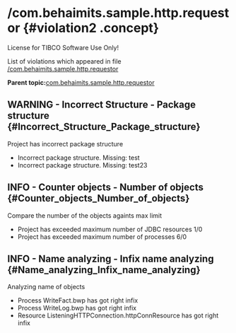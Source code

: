 # /com.behaimits.sample.http.requestor {#violation2 .concept}

License for TIBCO Software Use Only!

List of violations which appeared in file [/com.behaimits.sample.http.requestor](../../../projects/com.behaimits.sample.http.requestor/com.behaimits.sample.http.requestor.md)

**Parent topic:**[com.behaimits.sample.http.requestor](../../../qa/projects/com.behaimits.sample.http.requestor.md)

## WARNING - Incorrect Structure - Package structure {#Incorrect_Structure_Package_structure}

Project has incorrect package structure

-   Incorrect package structure. Missing: test
-   Incorrect package structure. Missing: test23

## INFO - Counter objects - Number of objects {#Counter_objects_Number_of_objects}

Compare the number of the objects againts max limit

-   Project has exceeded maximum number of JDBC resources 1/0
-   Project has exceeded maximum number of processes 6/0

## INFO - Name analyzing - Infix name analyzing {#Name_analyzing_Infix_name_analyzing}

Analyzing name of objects

-   Process WriteFact.bwp has got right infix
-   Process WriteLog.bwp has got right infix
-   Resource ListeningHTTPConnection.httpConnResource has got right infix


